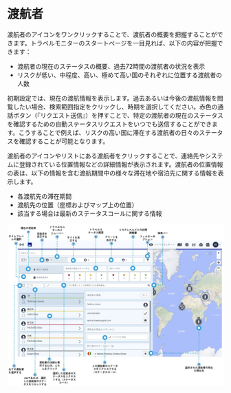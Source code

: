# 渡航者

渡航者のアイコンをワンクリックすることで、渡航者の概要を把握することができます。トラベルモニターのスタートページを一目見れば、以下の内容が把握できます：

* 渡航者の現在のステータスの概要、過去72時間の渡航者の状況を表示
* リスクが低い、中程度、高い、極めて高い国のそれぞれに位置する渡航者の人数

初期設定では、現在の渡航情報を表示します。過去あるいは今後の渡航情報を閲覧したい場合、検索範囲指定をクリックし、時期を選択してください。赤色の通話ボタン（『リクエスト送信』）を押すことで、特定の渡航者の現在のステータスを確認するための自動ステータスリクエストをいつでも送信することができます。こうすることで例えば、リスクの高い国に滞在する渡航者の日々のステータスを確認することが可能となります。

渡航者のアイコンやリストにある渡航者をクリックすることで、連絡先やシステムに登録されている位置情報などの詳細情報が表示されます。渡航者の位置情報の表は、以下の情報を含む渡航期間中の様々な滞在地や宿泊先に関する情報を表示します。

* 各渡航先の滞在期間 
* 渡航先の位置（座標およびマップ上の位置）
* 該当する場合は最新のステータスコールに関する情報

![](../../.gitbook/assets/tm_img01_blue-points.jpg)



